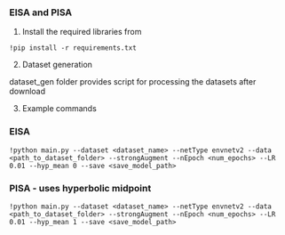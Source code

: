 
### EISA and PISA


1. Install the required libraries from
```
!pip install -r requirements.txt
```
2. Dataset generation

dataset_gen folder provides script for processing the datasets after download

3. Example commands

### EISA
```
!python main.py --dataset <dataset_name> --netType envnetv2 --data <path_to_dataset_folder> --strongAugment --nEpoch <num_epochs> --LR 0.01 --hyp_mean 0 --save <save_model_path>
```

### PISA - uses hyperbolic midpoint

```
!python main.py --dataset <dataset_name> --netType envnetv2 --data <path_to_dataset_folder> --strongAugment --nEpoch <num_epochs> --LR 0.01 --hyp_mean 1 --save <save_model_path>
```
